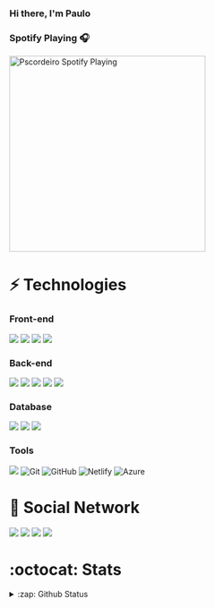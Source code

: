 ### Hi there, I'm Paulo

<!-- 

- 🔭 I’m currently working on ...
- 🌱 I’m currently learning ...
- 👯 I’m looking to collaborate on ...
- 🤔 I’m looking for help with ...
- 💬 Ask me about ...
- 📫 How to reach me: ...
- 😄 Pronouns: ...
- ⚡ Fun fact: ...
  -->

### Spotify Playing 🎧

[<img src="https://novatorem-pscordeiro.vercel.app/api/spotify" alt="Pscordeiro Spotify Playing" width="350" />](https://open.spotify.com/user/ps.cordeiro01)



# :zap: Technologies

<h3>Front-end</h3>
<p>
  <img src="https://img.shields.io/badge/HTML5%20-%23E34F26.svg?&style=for-the-badge&logo=html5&logoColor=white"/>
  <img src="https://img.shields.io/badge/CSS3%20-%231572B6.svg?&style=for-the-badge&logo=css3&logoColor=white"/>
  <img src="https://img.shields.io/badge/Bootstrap%20-%23563D7C.svg?&style=for-the-badge&logo=bootstrap&logoColor=white"/>
  <img src="https://img.shields.io/badge/JavaScript%20-%23323330.svg?&style=for-the-badge&logo=javascript&logoColor=%23F7DF1E"/>
</p>

<h3>Back-end</h3>
<p>

<p>
  <img src="https://img.shields.io/badge/C%23-239120?style=for-the-badge&logo=c-sharp&logoColor=white"/>
  <img src="https://img.shields.io/badge/.NET-5C2D91?style=for-the-badge&logo=.net&logoColor=white"/>
  <img src="https://img.shields.io/badge/jQuery-0769AD?style=for-the-badge&logo=jquery&logoColor=white"/>
  <img src="https://img.shields.io/badge/Java-%23ED8B00.svg?&style=for-the-badge&logo=java&logoColor=white"/>
  <img src="https://img.shields.io/badge/Python%20-%2314354C.svg?&style=for-the-badge&logo=python&logoColor=white"/>
  <!-- <img src="https://img.shields.io/badge/Go-00ADD8?style=for-the-badge&logo=go&logoColor=white" /> -->
</p>

<h3>Database</h3>
<p>
  <img src ="https://img.shields.io/badge/SQLite-%2307405e.svg?&style=for-the-badge&logo=sqlite&logoColor=white"/>
  <img src="https://img.shields.io/badge/SQL%20Server-%2312100E.svg?logo=microsoft-sql-server&logoColor=red&style=for-the-badge"/>
  <img src="https://img.shields.io/badge/MongoDB-4EA94B?style=for-the-badge&logo=mongodb&logoColor=white" />
</p>

<h3>Tools</h3>
<p>
  <img src="https://img.shields.io/badge/docker%20-%230db7ed.svg?&style=for-the-badge&logo=docker&logoColor=white"/>
  <img alt="Git" src="https://img.shields.io/badge/Git-%2312100E.svg?logo=git&style=for-the-badge"/>
  <img alt="GitHub" src="https://img.shields.io/badge/GitHub-black?logo=GitHub&style=for-the-badge"/>
  <img alt="Netlify" src="https://img.shields.io/badge/Netlify-00C7B7?style=for-the-badge&logo=netlify&logoColor=white"/>
  <img alt="Azure" src="https://img.shields.io/badge/Microsoft_Azure-0089D6?style=for-the-badge&logo=microsoft-azure&logoColor=white"/>
</p>


# :satellite: Social Network

<p>
  <a href="https://pscordeiro.live" target="_blank"><img src="https://img.shields.io/badge/Website-3b5998?style=for-the-badge&logo=google-chrome&logoColor=white" /></a>
  <a href="https://linkedin.com/in/pscordeiro" target="_blank"><img src="https://img.shields.io/badge/LinkedIn%20-%230077B5.svg?&style=for-the-badge&logo=linkedin&logoColor=white"/></a>
  <a href="https://t.me/pscordeiro" target="_blank"><img src="https://img.shields.io/badge/-Telegram-0088cc?style=for-the-badge&logo=Telegram&logoColor=white)" /></a>
  <a href="https://twitter.com/v4ipc" target="_blank"><img src="https://img.shields.io/badge/Twitter-0088cc?style=for-the-badge&logo=Twitter&logoColor=white)" /></a>
</p>

# :octocat: Stats

<details>

<br>

<summary>:zap: Github Status </summary>

<img align= "left" alt="Paulo's GitHub Stats" src="http://github-readme-stats-pscordeiro.vercel.app/api?username=pscordeiro&show_icons=true&include_all_commits=true"/>

</details>

